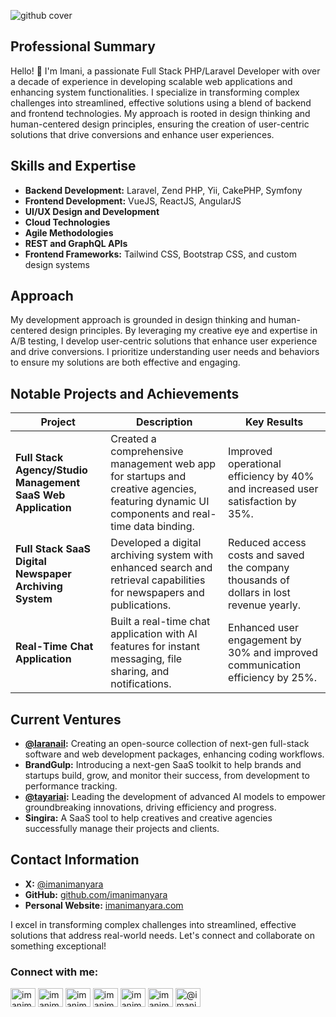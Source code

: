 ![github cover](https://github.com/imanimanyara/imanimanyara/assets/19682005/032c11f7-62f9-4e3e-9a1a-393031282d47)

## Professional Summary
Hello! 👋 I'm Imani, a passionate Full Stack PHP/Laravel Developer with over a decade of experience in developing scalable web applications and enhancing system functionalities. I specialize in transforming complex challenges into streamlined, effective solutions using a blend of backend and frontend technologies. My approach is rooted in design thinking and human-centered design principles, ensuring the creation of user-centric solutions that drive conversions and enhance user experiences.

## Skills and Expertise
- **Backend Development:** Laravel, Zend PHP, Yii, CakePHP, Symfony
- **Frontend Development:** VueJS, ReactJS, AngularJS
- **UI/UX Design and Development**
- **Cloud Technologies**
- **Agile Methodologies**
- **REST and GraphQL APIs**
- **Frontend Frameworks:** Tailwind CSS, Bootstrap CSS, and custom design systems

## Approach
My development approach is grounded in design thinking and human-centered design principles. By leveraging my creative eye and expertise in A/B testing, I develop user-centric solutions that enhance user experience and drive conversions. I prioritize understanding user needs and behaviors to ensure my solutions are both effective and engaging.

## Notable Projects and Achievements

| Project                                                        | Description                                                                                                                | Key Results                                                   |
|---------------------------------------------------------------|----------------------------------------------------------------------------------------------------------------------------|---------------------------------------------------------------|
| **Full Stack Agency/Studio Management SaaS Web Application**  | Created a comprehensive management web app for startups and creative agencies, featuring dynamic UI components and real-time data binding. | Improved operational efficiency by 40% and increased user satisfaction by 35%. |
| **Full Stack SaaS Digital Newspaper Archiving System**        | Developed a digital archiving system with enhanced search and retrieval capabilities for newspapers and publications.      | Reduced access costs and saved the company thousands of dollars in lost revenue yearly. |
| **Real-Time Chat Application**                                | Built a real-time chat application with AI features for instant messaging, file sharing, and notifications.                 | Enhanced user engagement by 30% and improved communication efficiency by 25%. |

## Current Ventures
- **[@laranail](https://github.com/laranail):** Creating an open-source collection of next-gen full-stack software and web development packages, enhancing coding workflows.
- **BrandGulp:** Introducing a next-gen SaaS toolkit to help brands and startups build, grow, and monitor their success, from development to performance tracking.
- **[@tayariai](https://tayari.ai):** Leading the development of advanced AI models to empower groundbreaking innovations, driving efficiency and progress.
- **Singira:** A SaaS tool to help creatives and creative agencies successfully manage their projects and clients.

## Contact Information
- **X:** [@imanimanyara](https://x.com/imanimanyara)
- **GitHub:** [github.com/imanimanyara](https://github.com/imanimanyara)
- **Personal Website:** [imanimanyara.com](https://imanimanyara.com)

I excel in transforming complex challenges into streamlined, effective solutions that address real-world needs. Let's connect and collaborate on something exceptional!

<h3 align="left">Connect with me:</h3>
<p align="left">
<a href="https://dev.to/imanimanyara" target="blank"><img align="center" src="https://cdn.simtabi.com/cdn/tech-icons/alt-svg/devto.svg" alt="imanimanyara" height="30" width="40" /></a>
<a href="https://twitter.com/imanimanyara" target="blank"><img align="center" src="https://cdn.simtabi.com/cdn/tech-icons/alt-svg/twitter.svg" alt="imanimanyara" height="30" width="40" /></a>
<a href="https://linkedin.com/in/imanimanyara" target="blank"><img align="center" src="https://cdn.simtabi.com/cdn/tech-icons/alt-svg/linked-in-alt.svg" alt="imanimanyara" height="30" width="40" /></a>
<a href="https://fb.com/imanimanyara" target="blank"><img align="center" src="https://cdn.simtabi.com/cdn/tech-icons/alt-svg/facebook.svg" alt="imanimanyara" height="30" width="40" /></a>
<a href="https://instagram.com/imanimanyara" target="blank"><img align="center" src="https://cdn.simtabi.com/cdn/tech-icons/alt-svg/instagram.svg" alt="imanimanyara" height="30" width="40" /></a>
<a href="https://dribbble.com/imanimanyara" target="blank"><img align="center" src="https://cdn.simtabi.com/cdn/tech-icons/alt-svg/dribbble.svg" alt="imanimanyara" height="30" width="40" /></a>
<a href="https://medium.com/@imanimanyara" target="blank"><img align="center" src="https://cdn.simtabi.com/cdn/tech-icons/alt-svg/medium.svg" alt="@imanimanyara" height="30" width="40" /></a>
</p>

<!---
imanimanyara/imanimanyara is a ✨ special ✨ repository because its `README.md` (this file) appears on your GitHub profile.
You can click the Preview link to take a look at your changes.
--->
